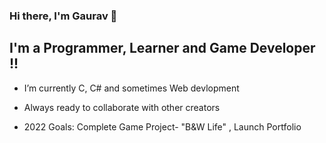 ### Hi there, I'm Gaurav 👋 

## I'm a Programmer, Learner and Game Developer !!

- I’m currently C, C# and sometimes Web devlopment

- Always ready to collaborate with other creators 

- 2022 Goals: Complete Game Project- "B&W Life" , Launch Portfolio
